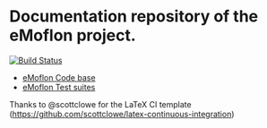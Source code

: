 # Documentation repository of the eMoflon project.
[![Build Status](https://travis-ci.org/eMoflon/emoflon-docu.svg?branch=master)](https://travis-ci.org/eMoflon/emoflon-docu)
<!--
[![Join the chat at https://gitter.im/eMoflon/emoflon-issue-tracking-system](https://badges.gitter.im/Join%20Chat.svg)](https://gitter.im/eMoflon/emoflon-issue-tracking-system?utm_source=badge&utm_medium=badge&utm_campaign=pr-badge&utm_content=badge)
-->

 * [eMoflon Code base](https://github.com/eMoflon/emoflon-tool)
 * [eMoflon Test suites](https://github.com/eMoflon/emoflon-tests)

Thanks to @scottclowe for the LaTeX CI template (https://github.com/scottclowe/latex-continuous-integration)

